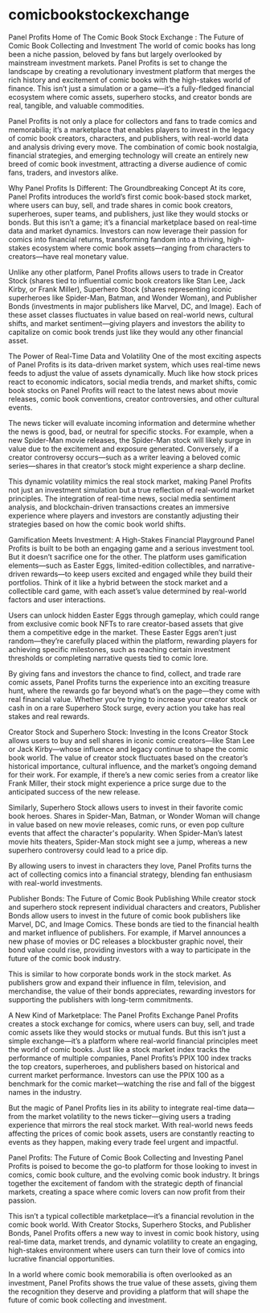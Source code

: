 # comicbookstockexchange
Panel Profits Home of The Comic Book Stock Exchange : The Future of Comic Book Collecting and Investment
The world of comic books has long been a niche passion, beloved by fans but largely overlooked by mainstream investment markets. Panel Profits is set to change the landscape by creating a revolutionary investment platform that merges the rich history and excitement of comic books with the high-stakes world of finance. This isn’t just a simulation or a game—it’s a fully-fledged financial ecosystem where comic assets, superhero stocks, and creator bonds are real, tangible, and valuable commodities.

Panel Profits is not only a place for collectors and fans to trade comics and memorabilia; it’s a marketplace that enables players to invest in the legacy of comic book creators, characters, and publishers, with real-world data and analysis driving every move. The combination of comic book nostalgia, financial strategies, and emerging technology will create an entirely new breed of comic book investment, attracting a diverse audience of comic fans, traders, and investors alike.

Why Panel Profits Is Different: The Groundbreaking Concept
At its core, Panel Profits introduces the world’s first comic book-based stock market, where users can buy, sell, and trade shares in comic book creators, superheroes, super teams, and publishers, just like they would stocks or bonds. But this isn’t a game; it’s a financial marketplace based on real-time data and market dynamics. Investors can now leverage their passion for comics into financial returns, transforming fandom into a thriving, high-stakes ecosystem where comic book assets—ranging from characters to creators—have real monetary value.

Unlike any other platform, Panel Profits allows users to trade in Creator Stock (shares tied to influential comic book creators like Stan Lee, Jack Kirby, or Frank Miller), Superhero Stock (shares representing iconic superheroes like Spider-Man, Batman, and Wonder Woman), and Publisher Bonds (investments in major publishers like Marvel, DC, and Image). Each of these asset classes fluctuates in value based on real-world news, cultural shifts, and market sentiment—giving players and investors the ability to capitalize on comic book trends just like they would any other financial asset.

The Power of Real-Time Data and Volatility
One of the most exciting aspects of Panel Profits is its data-driven market system, which uses real-time news feeds to adjust the value of assets dynamically. Much like how stock prices react to economic indicators, social media trends, and market shifts, comic book stocks on Panel Profits will react to the latest news about movie releases, comic book conventions, creator controversies, and other cultural events.

The news ticker will evaluate incoming information and determine whether the news is good, bad, or neutral for specific stocks. For example, when a new Spider-Man movie releases, the Spider-Man stock will likely surge in value due to the excitement and exposure generated. Conversely, if a creator controversy occurs—such as a writer leaving a beloved comic series—shares in that creator’s stock might experience a sharp decline.

This dynamic volatility mimics the real stock market, making Panel Profits not just an investment simulation but a true reflection of real-world market principles. The integration of real-time news, social media sentiment analysis, and blockchain-driven transactions creates an immersive experience where players and investors are constantly adjusting their strategies based on how the comic book world shifts.

Gamification Meets Investment: A High-Stakes Financial Playground
Panel Profits is built to be both an engaging game and a serious investment tool. But it doesn’t sacrifice one for the other. The platform uses gamification elements—such as Easter Eggs, limited-edition collectibles, and narrative-driven rewards—to keep users excited and engaged while they build their portfolios. Think of it like a hybrid between the stock market and a collectible card game, with each asset’s value determined by real-world factors and user interactions.

Users can unlock hidden Easter Eggs through gameplay, which could range from exclusive comic book NFTs to rare creator-based assets that give them a competitive edge in the market. These Easter Eggs aren’t just random—they’re carefully placed within the platform, rewarding players for achieving specific milestones, such as reaching certain investment thresholds or completing narrative quests tied to comic lore.

By giving fans and investors the chance to find, collect, and trade rare comic assets, Panel Profits turns the experience into an exciting treasure hunt, where the rewards go far beyond what’s on the page—they come with real financial value. Whether you’re trying to increase your creator stock or cash in on a rare Superhero Stock surge, every action you take has real stakes and real rewards.

Creator Stock and Superhero Stock: Investing in the Icons
Creator Stock allows users to buy and sell shares in iconic comic creators—like Stan Lee or Jack Kirby—whose influence and legacy continue to shape the comic book world. The value of creator stock fluctuates based on the creator’s historical importance, cultural influence, and the market’s ongoing demand for their work. For example, if there’s a new comic series from a creator like Frank Miller, their stock might experience a price surge due to the anticipated success of the new release.

Similarly, Superhero Stock allows users to invest in their favorite comic book heroes. Shares in Spider-Man, Batman, or Wonder Woman will change in value based on new movie releases, comic runs, or even pop culture events that affect the character's popularity. When Spider-Man’s latest movie hits theaters, Spider-Man stock might see a jump, whereas a new superhero controversy could lead to a price dip.

By allowing users to invest in characters they love, Panel Profits turns the act of collecting comics into a financial strategy, blending fan enthusiasm with real-world investments.

Publisher Bonds: The Future of Comic Book Publishing
While creator stock and superhero stock represent individual characters and creators, Publisher Bonds allow users to invest in the future of comic book publishers like Marvel, DC, and Image Comics. These bonds are tied to the financial health and market influence of publishers. For example, if Marvel announces a new phase of movies or DC releases a blockbuster graphic novel, their bond value could rise, providing investors with a way to participate in the future of the comic book industry.

This is similar to how corporate bonds work in the stock market. As publishers grow and expand their influence in film, television, and merchandise, the value of their bonds appreciates, rewarding investors for supporting the publishers with long-term commitments.

A New Kind of Marketplace: The Panel Profits Exchange
Panel Profits creates a stock exchange for comics, where users can buy, sell, and trade comic assets like they would stocks or mutual funds. But this isn’t just a simple exchange—it’s a platform where real-world financial principles meet the world of comic books. Just like a stock market index tracks the performance of multiple companies, Panel Profits’s PPIX 100 index tracks the top creators, superheroes, and publishers based on historical and current market performance. Investors can use the PPIX 100 as a benchmark for the comic market—watching the rise and fall of the biggest names in the industry.

But the magic of Panel Profits lies in its ability to integrate real-time data—from the market volatility to the news ticker—giving users a trading experience that mirrors the real stock market. With real-world news feeds affecting the prices of comic book assets, users are constantly reacting to events as they happen, making every trade feel urgent and impactful.

Panel Profits: The Future of Comic Book Collecting and Investing
Panel Profits is poised to become the go-to platform for those looking to invest in comics, comic book culture, and the evolving comic book industry. It brings together the excitement of fandom with the strategic depth of financial markets, creating a space where comic lovers can now profit from their passion.

This isn’t a typical collectible marketplace—it’s a financial revolution in the comic book world. With Creator Stocks, Superhero Stocks, and Publisher Bonds, Panel Profits offers a new way to invest in comic book history, using real-time data, market trends, and dynamic volatility to create an engaging, high-stakes environment where users can turn their love of comics into lucrative financial opportunities.

In a world where comic book memorabilia is often overlooked as an investment, Panel Profits shows the true value of these assets, giving them the recognition they deserve and providing a platform that will shape the future of comic book collecting and investment.







